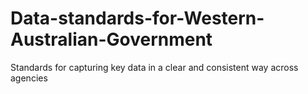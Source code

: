 # Data-standards-for-Western-Australian-Government
Standards for capturing key data in a clear and consistent way across agencies
